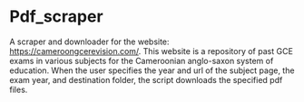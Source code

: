 # Pdf_scraper
 A scraper and downloader for the website: https://cameroongcerevision.com/. This website is a repository of past GCE exams in various subjects for the Cameroonian anglo-saxon system of education. When the user specifies the year and url of the subject page, the exam year, and destination folder, the script downloads the specified pdf files.
